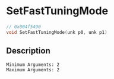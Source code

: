 # SetFastTuningMode
```c
// 0x004f5490
void SetFastTuningMode(unk p0, unk p1)
```
## Description
```
Minimum Arguments: 2
Maximum Arguments: 2
```
